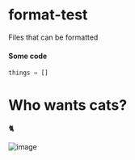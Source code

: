 # format-test

Files that can be formatted

#### Some code

```py
things = []
```

# Who wants cats?

🐈

![image ](http://placekitten.com/800/600)
